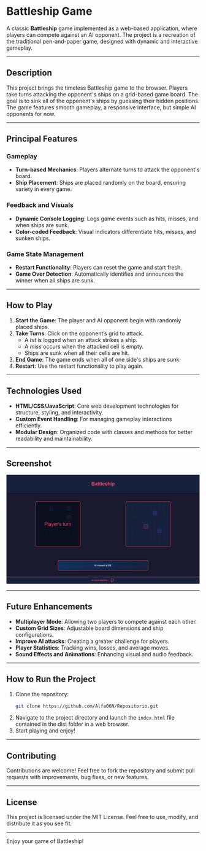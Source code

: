 # Battleship Game

A classic **Battleship** game implemented as a web-based application, where players can compete against an AI opponent. The project is a recreation of the traditional pen-and-paper game, designed with dynamic and interactive gameplay.

---

## **Description**

This project brings the timeless Battleship game to the browser. Players take turns attacking the opponent's ships on a grid-based game board. The goal is to sink all of the opponent's ships by guessing their hidden positions. The game features smooth gameplay, a responsive interface, but simple AI opponents for now.

---

## **Principal Features**

### **Gameplay**

- **Turn-based Mechanics**: Players alternate turns to attack the opponent's board.
- **Ship Placement**: Ships are placed randomly on the board, ensuring variety in every game.

### **Feedback and Visuals**

- **Dynamic Console Logging**: Logs game events such as hits, misses, and when ships are sunk.
- **Color-coded Feedback**: Visual indicators differentiate hits, misses, and sunken ships.

### **Game State Management**

- **Restart Functionality**: Players can reset the game and start fresh.
- **Game Over Detection**: Automatically identifies and announces the winner when all ships are sunk.

---

## **How to Play**

1. **Start the Game**: The player and AI opponent begin with randomly placed ships.
2. **Take Turns**: Click on the opponent’s grid to attack.
   - A _hit_ is logged when an attack strikes a ship.
   - A _miss_ occurs when the attacked cell is empty.
   - Ships are sunk when all their cells are hit.
3. **End Game**: The game ends when all of one side's ships are sunk.
4. **Restart**: Use the restart functionality to play again.

---

## **Technologies Used**

- **HTML/CSS/JavaScript**: Core web development technologies for structure, styling, and interactivity.
- **Custom Event Handling**: For managing gameplay interactions efficiently.
- **Modular Design**: Organized code with classes and methods for better readability and maintainability.

---

## **Screenshot**

![Battleship Game](./images/Battleship-Image.png)

---

## **Future Enhancements**

- **Multiplayer Mode**: Allowing two players to compete against each other.
- **Custom Grid Sizes**: Adjustable board dimensions and ship configurations.
- **Improve AI attacks**: Creating a greater challenge for players.
- **Player Statistics**: Tracking wins, losses, and average moves.
- **Sound Effects and Animations**: Enhancing visual and audio feedback.

---

## **How to Run the Project**

1. Clone the repository:
   ```bash
   git clone https://github.com/Alfa06N/Repositorio.git
   ```
2. Navigate to the project directory and launch the `index.html` file contained in the dist folder in a web browser.
3. Start playing and enjoy!

---

## **Contributing**

Contributions are welcome! Feel free to fork the repository and submit pull requests with improvements, bug fixes, or new features.

---

## **License**

This project is licensed under the MIT License. Feel free to use, modify, and distribute it as you see fit.

---

Enjoy your game of Battleship!
